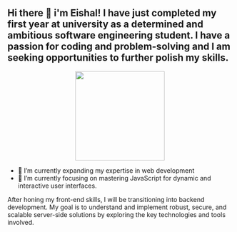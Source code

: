 ## Hi there 👋 i'm Eishal! I have just completed my first year at university as a determined and ambitious software engineering student. I have a passion for coding and problem-solving and I am seeking opportunities to further polish my skills.
<div id="header" align="center">
  <img src="https://i.giphy.com/media/v1.Y2lkPTc5MGI3NjExMGt5cGE1M29kcXlkM2UzYWdtbno4dDhnMXFtNm1hcDNvbXV2dTlzOCZlcD12MV9pbnRlcm5hbF9naWZfYnlfaWQmY3Q9cw/aIJDrOomj81MQZz2uO/giphy.gif" width="200"/>
</div>

- 🔭 I’m currently expanding my expertise in web development
- 🌱 I’m currently focusing on mastering JavaScript for dynamic and interactive user interfaces.

After honing my front-end skills, I will be transitioning into backend development. My goal is to understand and implement robust, secure, and scalable server-side solutions by exploring the key technologies and tools involved.

